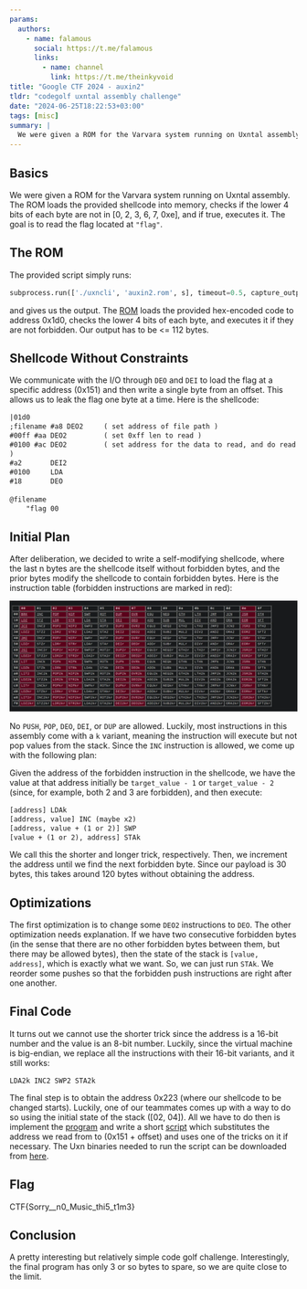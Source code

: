```yaml
---
params:
  authors:
    - name: falamous
      social: https://t.me/falamous
      links:
        - name: channel
          link: https://t.me/theinkyvoid
title: "Google CTF 2024 - auxin2"
tldr: "codegolf uxntal assembly challenge"
date: "2024-06-25T18:22:53+03:00"
tags: [misc]
summary: |
  We were given a ROM for the Varvara system running on Uxntal assembly. The ROM loads the provided shellcode into memory, checks if the lower 4 bits of each byte are not in [0, 2, 3, 6, 7, 0xe], and if true, executes it. The goal is to read the flag located at `"flag"`.
---
```


## Basics

We were given a ROM for the Varvara system running on Uxntal assembly. The ROM loads the provided shellcode into memory, checks if the lower 4 bits of each byte are not in [0, 2, 3, 6, 7, 0xe], and if true, executes it. The goal is to read the flag located at `"flag"`.

## The ROM

The provided script simply runs:

```python
subprocess.run(['./uxncli', 'auxin2.rom', s], timeout=0.5, capture_output=True)
```

and gives us the output. The [ROM](auxin2.rom) loads the provided hex-encoded code to address 0x1d0, checks the lower 4 bits of each byte, and executes it if they are not forbidden. Our output has to be <= 112 bytes.

## Shellcode Without Constraints

We communicate with the I/O through `DEO` and `DEI` to load the flag at a specific address (0x151) and then write a single byte from an offset. This allows us to leak the flag one byte at a time. Here is the shellcode:

```
|01d0
;filename #a8 DEO2     ( set address of file path )
#00ff #aa DEO2         ( set 0xff len to read )
#0100 #ac DEO2         ( set address for the data to read, and do read )
#a2       DEI2
#0100     LDA
#18       DEO

@filename
    "flag 00
```

## Initial Plan

After deliberation, we decided to write a self-modifying shellcode, where the last n bytes are the shellcode itself without forbidden bytes, and the prior bytes modify the shellcode to contain forbidden bytes. Here is the instruction table (forbidden instructions are marked in red):

![Opcode Table](opcode_table.webp)

No `PUSH`, `POP`, `DEO`, `DEI`, or `DUP` are allowed. Luckily, most instructions in this assembly come with a `k` variant, meaning the instruction will execute but not pop values from the stack. Since the `INC` instruction is allowed, we come up with the following plan:

Given the address of the forbidden instruction in the shellcode, we have the value at that address initially be `target_value - 1` or `target_value - 2` (since, for example, both 2 and 3 are forbidden), and then execute:

```
[address] LDAk
[address, value] INC (maybe x2)
[address, value + (1 or 2)] SWP
[value + (1 or 2), address] STAk
```

We call this the shorter and longer trick, respectively. Then, we increment the address until we find the next forbidden byte. Since our payload is 30 bytes, this takes around 120 bytes without obtaining the address.

## Optimizations

The first optimization is to change some `DEO2` instructions to `DEO`. The other optimization needs explanation. If we have two consecutive forbidden bytes (in the sense that there are no other forbidden bytes between them, but there may be allowed bytes), then the state of the stack is `[value, address]`, which is exactly what we want. So, we can just run `STAk`. We reorder some pushes so that the forbidden push instructions are right after one another.

## Final Code

It turns out we cannot use the shorter trick since the address is a 16-bit number and the value is an 8-bit number. Luckily, since the virtual machine is big-endian, we replace all the instructions with their 16-bit variants, and it still works:

```
LDA2k INC2 SWP2 STA2k
```

The final step is to obtain the address 0x223 (where our shellcode to be changed starts). Luckily, one of our teammates comes up with a way to do so using the initial state of the stack ([02, 04]). All we have to do then is implement the [program](decoder.tal) and write a short [script](pepe.py) which substitutes the address we read from to (0x151 + offset) and uses one of the tricks on it if necessary. The Uxn binaries needed to run the script can be downloaded from [here](https://git.sr.ht/~rabbits/uxn).

## Flag

CTF{Sorry\_\_n0_Music_thi5_t1m3}

## Conclusion

A pretty interesting but relatively simple code golf challenge. Interestingly, the final program has only 3 or so bytes to spare, so we are quite close to the limit.
